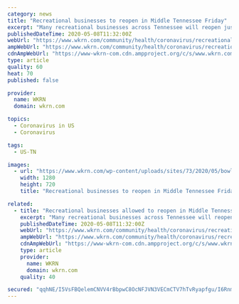 ```yaml
---
category: news
title: "Recreational businesses to reopen in Middle Tennessee Friday"
excerpt: "Many recreational businesses across Tennessee will reopen just in time for the weekend, including bowling alleys."
publishedDateTime: 2020-05-08T11:32:00Z
webUrl: "https://www.wkrn.com/community/health/coronavirus/recreational-businesses-to-reopen-in-middle-tennessee-friday/"
ampWebUrl: "https://www.wkrn.com/community/health/coronavirus/recreational-businesses-to-reopen-in-middle-tennessee-friday/amp/"
cdnAmpWebUrl: "https://www-wkrn-com.cdn.ampproject.org/c/s/www.wkrn.com/community/health/coronavirus/recreational-businesses-to-reopen-in-middle-tennessee-friday/amp/"
type: article
quality: 60
heat: 70
published: false

provider:
  name: WKRN
  domain: wkrn.com

topics:
  - Coronavirus in US
  - Coronavirus

tags:
  - US-TN

images:
  - url: "https://www.wkrn.com/wp-content/uploads/sites/73/2020/05/bowl2.jpg?w=1276&h=718&crop=1&resize=1280,720"
    width: 1280
    height: 720
    title: "Recreational businesses to reopen in Middle Tennessee Friday"

related:
  - title: "Recreational businesses allowed to reopen in Middle Tennessee Friday"
    excerpt: "Many recreational businesses across Tennessee will reopen just in time for the weekend, including bowling alleys."
    publishedDateTime: 2020-05-08T11:32:00Z
    webUrl: "https://www.wkrn.com/community/health/coronavirus/recreational-businesses-allowed-to-reopen-in-middle-tennessee-friday/"
    ampWebUrl: "https://www.wkrn.com/community/health/coronavirus/recreational-businesses-allowed-to-reopen-in-middle-tennessee-friday/amp/"
    cdnAmpWebUrl: "https://www-wkrn-com.cdn.ampproject.org/c/s/www.wkrn.com/community/health/coronavirus/recreational-businesses-allowed-to-reopen-in-middle-tennessee-friday/amp/"
    type: article
    provider:
      name: WKRN
      domain: wkrn.com
    quality: 40

secured: "qqhNE/I5VsFBQelemCNVV4rBbpwC8OcNFJVN3VECmCTV7hTvRyapfgu/I6RnmLXIwaiwQkPmwmVqj3Dmc1JmrGuZspbtn/JveCIIpMdF4s+yMEiiLu68nti+hn4up6d1IfYMspnItbWBINOQ+xBTkeiG5wfnYx7dpEYAf2N7AD4zPGFfbkA1hy+TNUM1P4RJsb3BgHNDCShIZZwhZTo1FfqC2lECC+abEkMnFpZprc2YW38VepaJO6gqBcEokfMcaysVeAd3wxuWdMj1TGIx4bl8ScfbrknxDDlIIM6dhpLVKIzEM59rSMcno0xfQ0PL;XG467t5dIcYNkCC9LW1Efg=="
---
```


